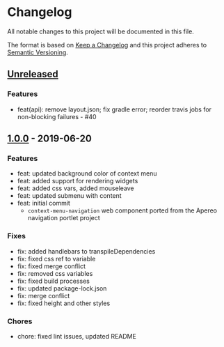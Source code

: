 # Changelog

All notable changes to this project will be documented in this file.

The format is based on [Keep a Changelog](http://keepachangelog.com/en/1.0.0/)
and this project adheres to [Semantic Versioning](http://semver.org/spec/v2.0.0.html).

## [Unreleased][]

### Features

- feat(api): remove layout.json; fix gradle error; reorder travis jobs for non-blocking failures - #40

## [1.0.0][] - 2019-06-20

### Features

- feat: updated background color of context menu
- feat: added support for rendering widgets
- feat: added css vars, added mouseleave
- feat: updated submenu with content
- feat: initial commit
  -   `context-menu-navigation` web component ported from the Apereo navigation portlet project

### Fixes

- fix: added handlebars to transpileDependencies
- fix: fixed css ref to variable
- fix: fixed merge conflict
- fix: removed css variables
- fix: fixed build processes
- fix: updated package-lock.json
- fix: merge conflict
- fix: fixed height and other styles

### Chores

- chore: fixed lint issues, updated README

[unreleased]: https://github.com/uPortal-contrib/navigation-web-components/compare/v1.0.0...HEAD
[1.0.0]: https://github.com/uPortal-contrib/navigation-web-components/compare/8e68938ac614423ace91d01e6402e2daa6071100...v1.0.0
